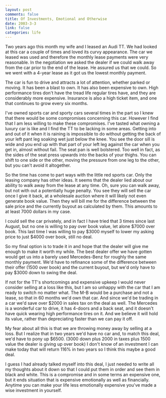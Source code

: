 ```yaml
--- 
layout: post
comments: false
title: Of Investments, Emotional and Otherwise
date: 2003-3-3
link: false
categories: life
---
```

Two years ago this month my wife and I leased an Audi TT. We had looked at this car a couple of times and loved its curvy appearance. The car we leased was used and therefore the monthly lease payments were very reasonable. In the negotiation we asked the dealer if we could walk away from the car prior to the end of the lease. He assured us that we could. So we went with a 4-year lease as it got us the lowest monthly payment.

The car is fun to drive and attracts a lot of attention, whether parked or moving. It has been a blast to own. It has also been expensive to own. High performance tires don't have the tread life regular tires have, and they are considerably more expensive. Insurance is also a high ticket item, and one that continues to grow every six months.

I've owned sports car and sporty cars several times in the part so I knew that there would be some compromises concerning this car. However I find that I am less willing to make these compromises. I've tasted what owning a luxury car is like and I find the TT to be lacking in some areas. Getting into and out of it when it is raining is impossible to do without getting the back of your left pant leg soaking wet just below the knee. You see the door sill is wide and you end up with that part of your left leg against the car when you get in, almost without fail. The seat pan is well bolstered. Too well in fact, as the sides of the seat press upwards into the backs of your thighs. You can shift to one side or the other, moving the pressure from one leg to the other, but you can't avoid it altogether.

So the time has come to part ways with the little red sports car. Only the leasing company has other ideas. It seems that the dealer lied about our ability to walk away from the lease at any time. Oh, sure you can walk away, but not with out a potentially huge penalty. You see they will sell the car once I give it back, at a wholesale auction where it will likely not even generate book value. Then they will bill me for the difference between the sale price and the currently buyout as calculated by them. This amounts to at least 7000 dollars in my case.

I could sell the car privately, and in fact I have tried that 3 times since last August, but no one is willing to pay over book value, let alone $7000 over book. This last time I was willing to pay $3000 myself to lower my asking price to just $4000 over book, still no deal.

So my final option is to trade it in and hope that the dealer will give me enough to make it worth my while. The best dealer offer we have gotten would get us into a barely used Mercedes-Benz for roughly the same monthly payment. We'd have to refinance some of the difference between their offer (1500 over book) and the current buyout, but we'd only have to pay $3000 down to swing the deal.

If not for the TT's shortcomings and expensive upkeep I would never consider selling at a loss like this, but I am so unhappy with the car that I am ready to switch no matter what. The M-B would be a purchase and not a lease, so that in 60 months we'd own that car. And since we'd be trading in a car we'd save over $2000 in sales tax on the deal as well. The Mercedes is a wonderful car to drive, it has 4-doors and a back seat, and it doesn't have quick wearing high performance tires on it. And we believe it will hold its value, rather than depreciating faster than we can pay it off.

My fear about all this is that we are throwing money away by selling at a loss. But I realize that in two years we'd have no car and, to match this deal, we'd have to pony up $6500. (3000 down plus 2000 in taxes plus 1500 value the dealer is giving up over book) I don't know of an investment I can make today that will return 116% in two years so I think this maybe a good deal.

I guess I had already talked myself into this deal, I just needed to write all my thoughts about it down so that I could put them in order and see them in black and white. This is a compromise and in some terms an expensive one, but it ends situation that is expensive emotionally as well as financially. Anytime you can make your life less emotionally expensive you've made a wise investment in yourself.

